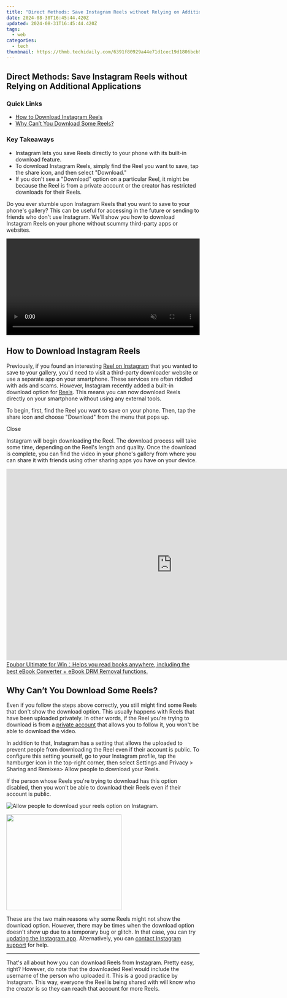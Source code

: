 ```yaml
---
title: "Direct Methods: Save Instagram Reels without Relying on Additional Applications"
date: 2024-08-30T16:45:44.420Z
updated: 2024-08-31T16:45:44.420Z
tags:
  - web
categories:
  - tech
thumbnail: https://thmb.techidaily.com/6391f80929a44e71d1cec19d1806bcb918554d022df1dd84ca222ff30839f7f0.jpg
---
```


## Direct Methods: Save Instagram Reels without Relying on Additional Applications

### Quick Links

* [How to Download Instagram Reels](https://tiktok-videos.techidaily.com/updated-complete-guide-for-tiktok-elements-for-2024/)
* [Why Can’t You Download Some Reels?](https://location-social.techidaily.com/in-2024-how-to-change-your-realme-c67-4g-location-on-twitter-drfone-by-drfone-virtual-android/)

### Key Takeaways

* Instagram lets you save Reels directly to your phone with its built-in download feature.
* To download Instagram Reels, simply find the Reel you want to save, tap the share icon, and then select "Download."
* If you don't see a "Download" option on a particular Reel, it might be because the Reel is from a private account or the creator has restricted downloads for their Reels.

 Do you ever stumble upon Instagram Reels that you want to save to your phone's gallery? This can be useful for accessing in the future or sending to friends who don't use Instagram. We'll show you how to download Instagram Reels on your phone without scummy third-party apps or websites.

<!-- affiliate ads begin -->
<a href="https://secure.2checkout.com/order/checkout.php?PRODS=36506229&QTY=1&AFFILIATE=108875&CART=1"><video width="100%" height="" class="rounded-t-md shadow-lg relative z-20" controls="" autoplay="" loop="" muted="" playsinline="" webkit-playinginline="">
<source type="video/mp4" src="https://aidaform.com/images/videos/aidaform-welcome-site.mp4"><source type="video/webm" src="https://aidaform.com/images/videos/aidaform-welcome-site.webm"></video></a>
<!-- affiliate ads end -->
##  How to Download Instagram Reels

 Previously, if you found an interesting [Reel on Instagram](https://fox-blue.techidaily.com/2024-approved-harness-the-potential-of-gratuitous-timer-tools/) that you wanted to save to your gallery, you'd need to visit a third-party downloader website or use a separate app on your smartphone. These services are often riddled with ads and scams. However, Instagram recently added a built-in download option for [Reels](https://app-tips.techidaily.com/comprehensive-itunes-backup-strategies-learn-the-best-techniques-for-protection/). This means you can now download Reels directly on your smartphone without using any external tools.

 To begin, first, find the Reel you want to save on your phone. Then, tap the share icon and choose "Download" from the menu that pops up.

Close 

 Instagram will begin downloading the Reel. The download process will take some time, depending on the Reel's length and quality. Once the download is complete, you can find the video in your phone's gallery from where you can share it with friends using other sharing apps you have on your device.

<!-- affiliate ads begin -->
<a href="https://secure.2checkout.com/order/checkout.php?PRODS=4599951&QTY=1&AFFILIATE=108875&CART=1"><iframe width="864" height="500" src="https://www.youtube.com/embed/jVnfr5HudQw" title="The Latest and Easiest Solution to Remove Kindle DRM on Windows (without Degrading)" frameborder="0" allow="accelerometer; autoplay; clipboard-write; encrypted-media; gyroscope; picture-in-picture; web-share" referrerpolicy="strict-origin-when-cross-origin" allowfullscreen></iframe>
Epubor Ultimate for Win：Helps you read books anywhere, including the best eBook Converter + eBook DRM Removal functions.</a>
<!-- affiliate ads end -->
##  Why Can’t You Download Some Reels?

 Even if you follow the steps above correctly, you still might find some Reels that don't show the download option. This usually happens with Reels that have been uploaded privately. In other words, if the Reel you're trying to download is from a [private account](https://screen-video-capture.techidaily.com/new-2024-approved-dynamic-speaker-analysis-episode-8/) that allows you to follow it, you won't be able to download the video.

 In addition to that, Instagram has a setting that allows the uploaded to prevent people from downloading the Reel even if their account is public. To configure this setting yourself, go to your Instagram profile, tap the hamburger icon in the top-right corner, then select Settings and Privacy > Sharing and Remixes> Allow people to download your Reels.

 If the person whose Reels you're trying to download has this option disabled, then you won't be able to download their Reels even if their account is public.

![Allow people to download your reels option on Instagram.](https://static1.howtogeekimages.com/wordpress/wp-content/uploads/2024/06/allow-people-to-download-your-reels-option-on-instagram.jpg) 

<!-- affiliate ads begin -->
<a href="https://caperobbin.sjv.io/c/5597632/2006123/18460" target="_top" id="2006123"><img src="//a.impactradius-go.com/display-ad/18460-2006123" border="0" alt="" width="300" height="250"/></a><img height="0" width="0" src="https://imp.pxf.io/i/5597632/2006123/18460" style="position:absolute;visibility:hidden;" border="0" />
<!-- affiliate ads end -->
 These are the two main reasons why some Reels might not show the download option. However, there may be times when the download option doesn't show up due to a temporary bug or glitch. In that case, you can try [updating the Instagram app](https://fox-direct.techidaily.com/new-2024-approved-unveiling-the-real-value-in-cloud-storage-charges/). Alternatively, you can [contact Instagram support](https://help.instagram.com/270447560766967/?helpref=topq) for help.

---

 That's all about how you can download Reels from Instagram. Pretty easy, right? However, do note that the downloaded Reel would include the username of the person who uploaded it. This is a good practice by Instagram. This way, everyone the Reel is being shared with will know who the creator is so they can reach that account for more Reels.

<ins class="adsbygoogle"
     style="display:block"
     data-ad-format="autorelaxed"
     data-ad-client="ca-pub-7571918770474297"
     data-ad-slot="1223367746"></ins>



<ins class="adsbygoogle"
     style="display:block"
     data-ad-client="ca-pub-7571918770474297"
     data-ad-slot="8358498916"
     data-ad-format="auto"
     data-full-width-responsive="true"></ins>


